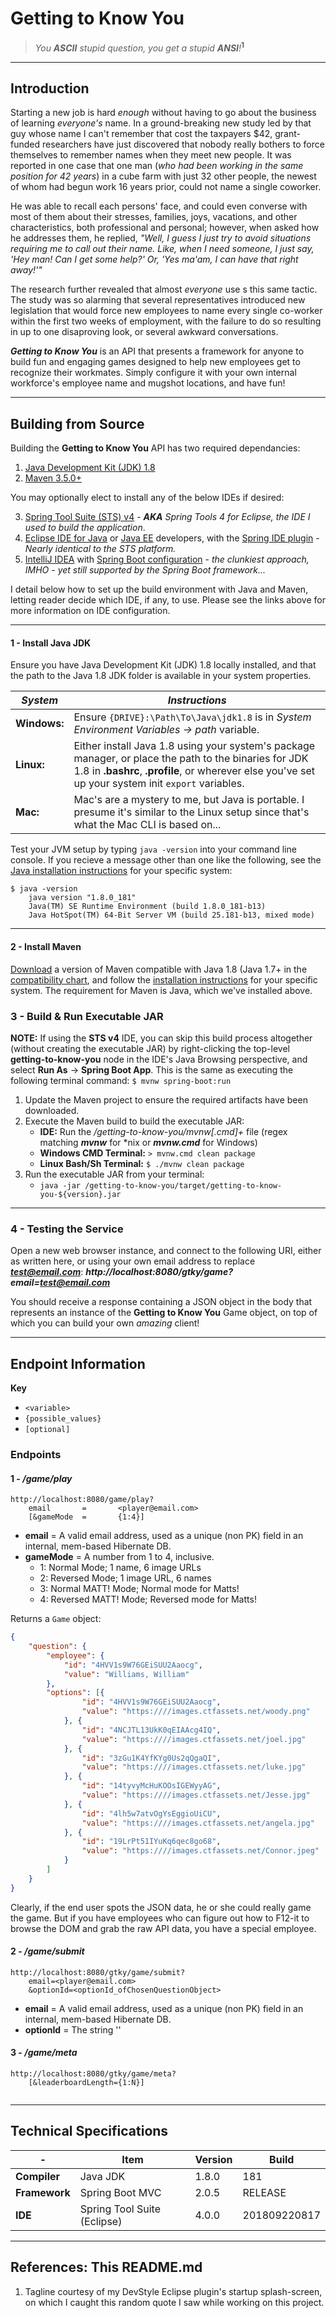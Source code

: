 # Getting to Know You

> _You **ASCII** stupid question, you get a stupid **ANSI**!_<sup><red>**1**</red></sup> 

***

## Introduction

Starting a new job is hard _enough_ without having to go about the business of learning _everyone's_ name.  In a ground-breaking new study led by that guy whose name I can't remember that cost the taxpayers $42, grant-funded researchers have just discovered that nobody really bothers to force themselves to remember names when they meet new people.  It was reported in one case that one man (_who had been working in the same position for 42 years_) in a cube farm with just 32 other people, the newest of whom had begun work 16 years prior, could not name a single coworker.  

He was able to recall each persons' face, and could even converse with most of them about their stresses, families, joys, vacations, and other characteristics, both professional and personal; however, when asked how he addresses them, he replied, *"Well, I guess I just try to avoid situations requiring me to call out their name.  Like, when I need someone, I just say, 'Hey man! Can I get some help?' Or, 'Yes ma'am, I can have that right away!'"*

The research further revealed that almost _everyone_ use s this same tactic.  The study was so alarming that several representatives introduced new legislation that would force new employees to name every single co-worker within the first two weeks of employment, with the failure to do so resulting in up to one disaproving look, or several awkward conversations.    

_**Getting to Know You**_ is an API that presents a framework for anyone to build fun and engaging games designed to help new employees get to recognize their workmates.  Simply configure it with your own internal workforce's employee name and mugshot locations, and have fun!

*** 

## Building from Source

Building the **Getting to Know You** API has two required dependancies:

1. [Java Development Kit (JDK) 1.8](https://www.oracle.com/technetwork/java/javase/downloads/jdk8-downloads-2133151.html)
2. [Maven 3.5.0+](https://maven.apache.org/download.cgi)

You may optionally elect to install any of the below IDEs if desired:

3. [Spring Tool Suite (STS) v4](https://spring.io/tools/) - _**AKA** Spring Tools 4 for Eclipse, the IDE I used to build the application_.
4. [Eclipse IDE for Java](https://www.eclipse.org/downloads/packages/release/2018-09/r/eclipse-ide-java-developers) or [Java EE](https://www.eclipse.org/downloads/packages/release/2018-09/r/eclipse-ide-java-ee-developers) developers, with the [Spring IDE plugin](https://marketplace.eclipse.org/content/spring-ide) - _Nearly identical to the STS platform._
5. [IntelliJ IDEA](https://www.jetbrains.com/idea/download/) with [Spring Boot configuration](https://www.jetbrains.com/help/idea/spring-boot.html) - _the clunkiest approach, IMHO - yet still supported by the Spring Boot framework..._

I detail below how to set up the build environment with Java and Maven, letting reader decide which IDE, if any, to use.  Please see the links above for more information on IDE configuration.

***

#### 1 - Install Java JDK

Ensure you have Java Development Kit (JDK) 1.8 locally installed, and that the path to the Java 1.8 JDK folder is available in your system properties.

| _System_ | _Instructions_ |
| ------ | ------------ |
| **Windows:** | Ensure `{DRIVE}:\Path\To\Java\jdk1.8` is in _System Environment Variables -> path_ variable. |
| **Linux:** | Either install Java 1.8 using your system's package manager, or place the path to the binaries for JDK 1.8 in **.bashrc**, **.profile**, or wherever else you've set up your system init `export` variables. |
| **Mac:** | Mac's are a mystery to me, but Java is portable.  I presume it's similar to the Linux setup since that's what the Mac CLI is based on... |

Test your JVM setup by typing `java -version` into your command line console.  If you recieve a message other than one like the following, see the [Java installation instructions](https://docs.oracle.com/en/java/javase/11/install/overview-jdk-installation.html) for your specific system:

```
$ java -version
    java version "1.8.0_181"
    Java(TM) SE Runtime Environment (build 1.8.0_181-b13)
    Java HotSpot(TM) 64-Bit Server VM (build 25.181-b13, mixed mode)
```

***

#### 2 - Install Maven

[Download](https://maven.apache.org/download.cgi) a version of Maven compatible with Java 1.8 (Java 1.7+ in the [compatibility chart](https://maven.apache.org/docs/history.html), and follow the [installation instructions](https://maven.apache.org/install.html) for your specific system.  The requirement for Maven is Java, which we've installed above. 

### 3 - Build & Run Executable JAR

**NOTE:** If using the **STS v4** IDE, you can skip this build process altogether (without creating the executable JAR) by right-clicking the top-level **getting-to-know-you** node in the IDE's Java Browsing perspective, and select **Run As** -> **Spring Boot App**.  This is the same as executing the following terminal command: `$ mvnw spring-boot:run`

1. Update the Maven project to ensure the required artifacts have been downloaded.
2. Execute the Maven build to build the executable JAR:
    * **IDE:** Run the _/getting-to-know-you/mvnw[.cmd]+_ file (regex matching _**mvnw**_ for *nix or _**mvnw.cmd**_ for Windows)
    * **Windows CMD Terminal:** `> mvnw.cmd clean package`
    * **Linux Bash/Sh Terminal:** `$ ./mvnw clean package`
3. Run the executable JAR from your terminal:
	* `java -jar /getting-to-know-you/target/getting-to-know-you-${version}.jar`

***	

### 4 - Testing the Service

Open a new web browser instance, and connect to the following URI, either as written here, or using your own email address to replace _**test@email.com**_: _**http://localhost:8080/gtky/game?email=test@email.com**_

You should receive a response containing a JSON object in the body that represents an instance of the **Getting to Know You** Game object, on top of which you can build your own _amazing_ client!

*** 

## Endpoint Information

**Key**

* `<variable>`
* `{possible_values}`
* `[optional]`

### Endpoints

#### 1 - _/game/play_

```
http://localhost:8080/game/play?
	email		=		<player@email.com>
	[&gameMode	=		{1:4}]
```

* **email** = A valid email address, used as a unique (non PK) field in an internal, mem-based Hibernate DB.
* **gameMode** = A number from 1 to 4, inclusive.
    * 1: Normal Mode; 1 name, 6 image URLs
	* 2: Reversed Mode; 1 image URL, 6 names
	* 3: Normal MATT! Mode; Normal mode for Matts!
	* 4: Reversed MATT! Mode; Reversed mode for Matts!
	
Returns a `Game` object:

```json
{
	"question": {
		"employee": {
			"id": "4HVV1s9W76GEiSUU2Aaocg",
			"value": "Williams, William"
		},
		"options": [{
				"id": "4HVV1s9W76GEiSUU2Aaocg",
				"value": "https:////images.ctfassets.net/woody.png"
			}, {
				"id": "4NCJTL13UkK0qEIAAcg4IQ",
				"value": "https:////images.ctfassets.net/joel.jpg"
			}, {
				"id": "3zGu1K4YfKYg0Us2qQgaQI",
				"value": "https:////images.ctfassets.net/luke.jpg"
			}, {
				"id": "14tyvyMcHuKOOsIGEWyyAG",
				"value": "https:////images.ctfassets.net/Jesse.jpg"
			}, {
				"id": "4lh5w7atvOgYsEggioUiCU",
				"value": "https:////images.ctfassets.net/angela.jpg"
			}, {
				"id": "19LrPt51IYuKq6qec8go68",
				"value": "https:////images.ctfassets.net/Connor.jpeg"
			}
		]
	}
}
```

Clearly, if the end user spots the JSON data, he or she could really game the game.  But if you have employees who can figure out how to F12-it to browse the DOM and grab the raw API data, you have a special employee.


#### 2 - _/game/submit_

```
http://localhost:8080/gtky/game/submit?
	email=<player@email.com>
	&optionId=<optionId_ofChosenQuestionObject>
```

* **email** = A valid email address, used as a unique (non PK) field in an internal, mem-based Hibernate DB.
* **optionId** = The string ''

#### 3 - _/game/meta_

```
http://localhost:8080/gtky/game/meta?
	[&leaderboardLength={1:N}]
	
```

***

## Technical Specifications 

|       -       | Item                        | Version | Build        |
|---------------|-----------------------------|---------|--------------|
| **Compiler**  | Java JDK                    | 1.8.0   | 181          |
| **Framework** | Spring Boot MVC             | 2.0.5   | RELEASE      |
| **IDE**       | Spring Tool Suite (Eclipse) | 4.0.0   | 201809220817 |

***

## References: This README.md


1. Tagline courtesy of my DevStyle Eclipse plugin's startup splash-screen, on which I caught this random quote I saw while working on this project.
